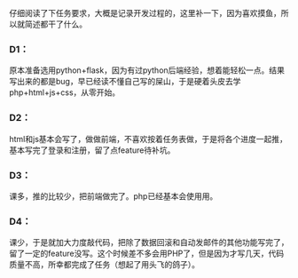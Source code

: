 仔细阅读了下任务要求，大概是记录开发过程的，这里补一下，因为喜欢摸鱼，所以就简述都干了什么。

### D1：

原本准备选用python+flask，因为有过python后端经验，想着能轻松一点。结果写出来的都是bug，早已经读不懂自己写的屎山，于是硬着头皮去学php+html+js+css，从零开始。

### D2：

html和js基本会写了，做做前端，不喜欢按着任务表做，于是将各个进度一起推，基本写完了登录和注册，留了点feature待补坑。

### D3：

课多，推的比较少，把前端做完了。php已经基本会使用用。

### D4：

课少，于是就加大力度敲代码，把除了数据回滚和自动发邮件的其他功能写完了，留了一定的feature没写。这个时候差不多会用PHP了，但是因为才写几天，代码质量不高，所幸都完成了任务（想起了用头飞的鸽子）。